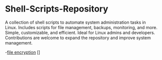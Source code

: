 # Shell-Scripts-Repository
A collection of shell scripts to automate system administration tasks in Linux. Includes scripts for file management, backups, monitoring, and more. Simple, customizable, and efficient. Ideal for Linux admins and developers. Contributions are welcome to expand the repository and improve system management.


-[file encryption](https://github.com/TayLuo/encrypt.sh/blob/main/README.md)
[]

